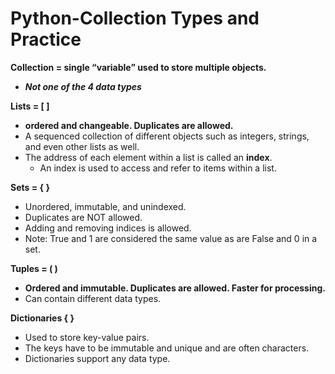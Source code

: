 # Python-Collection Types and Practice
**Collection = single “variable” used to store multiple objects.**
- ***Not one of the 4 data types***

**Lists = [ ]** 
- **ordered and changeable. Duplicates are allowed.**
- A sequenced collection of different objects such as integers, strings, and even other lists as well.
- The address of each element within a list is called an **index**.
    - An index is used to access and refer to items within a list.

**Sets = { }** 
- Unordered, immutable, and unindexed.
- Duplicates are NOT allowed.
- Adding and removing indices is allowed.
- Note: True and 1 are considered the same value as are False and 0 in a set.

**Tuples = ( )** 
- **Ordered and immutable. Duplicates are allowed. Faster for processing.**
- Can contain different data types.

**Dictionaries { }**
- Used to store key-value pairs.
- The keys have to be immutable and unique and are often characters.
- Dictionaries support any data type.
